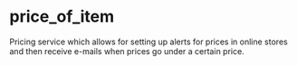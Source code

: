 # price_of_item
Pricing service which allows for setting up alerts for prices in online stores and then receive e-mails when prices go under a certain price.
